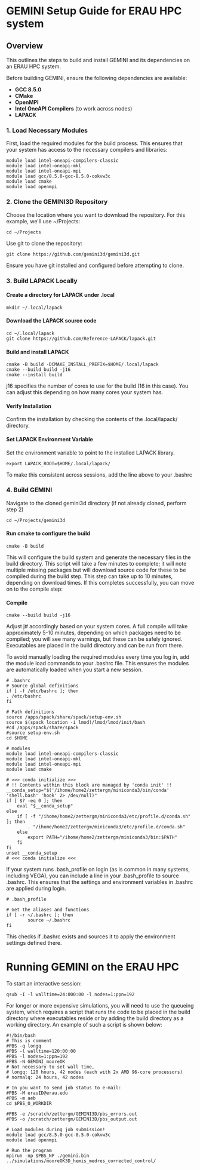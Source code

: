 # GEMINI Setup Guide for ERAU HPC system

## Overview
This outlines the steps to build and install GEMINI and its dependencies on an ERAU HPC system.

Before building GEMINI, ensure the following dependencies are available:
- **GCC 8.5.0**
- **CMake**
- **OpenMPI**
- **Intel OneAPI Compilers** (to work across nodes)
- **LAPACK**

### 1. Load Necessary Modules
First, load the required modules for the build process. This ensures that your system has access to the necessary compilers and libraries:

```
module load intel-oneapi-compilers-classic
module load intel-oneapi-mkl
module load intel-oneapi-mpi
module load gcc/8.5.0-gcc-8.5.0-cokvw3c
module load cmake
module load openmpi
```

### 2. Clone the GEMINI3D Repository
Choose the location where you want to download the repository. For this example, we'll use ~/Projects:

```
cd ~/Projects
```
Use git to clone the repository:
```
git clone https://github.com/gemini3d/gemini3d.git
```
Ensure you have git installed and configured before attempting to clone.

### 3. Build LAPACK Locally
#### Create a directory for LAPACK under .local
```
mkdir ~/.local/lapack
```
#### Download the LAPACK source code
```
cd ~/.local/lapack
git clone https://github.com/Reference-LAPACK/lapack.git
```
#### Build and install LAPACK
```
cmake -B build -DCMAKE_INSTALL_PREFIX=$HOME/.local/lapack
cmake --build build -j16
cmake --install build
```
j16 specifies the number of cores to use for the build (16 in this case). You can adjust this depending on how many cores your system has.
#### Verify Installation
Confirm the installation by checking the contents of the .local/lapack/ directory.

#### Set LAPACK Environment Variable
Set the environment variable to point to the installed LAPACK library.
```
export LAPACK_ROOT=$HOME/.local/lapack/
```
To make this consistent across sessions, add the line above to your .bashrc

### 4. Build GEMINI
Navigate to the cloned gemini3d directory (if not already cloned, perform step 2)
```
cd ~/Projects/gemini3d
```
#### Run cmake to configure the build
```
cmake -B build
```
This will configure the build system and generate the necessary files in the build directory. This script will take a few minutes to complete; it will note multiple missing packages but will download source code for these to be compiled during the build step. This step can take up to 10 minutes, depending on download times. If this completes successfully, you can move on to the compile step:

#### Compile
```
cmake --build build -j16
```
Adjust j# accordingly based on your system cores. A full compile will take approximately 5-10 minutes, depending on which packages need to be compiled; you will see many warnings, but these can be safely ignored. Executables are placed in the build directory and can be run from there.

To avoid manually loading the required modules every time you log in, add the module load commands to your .bashrc file. This ensures the modules are automatically loaded when you start a new session.
```
# .bashrc
# Source global definitions
if [ -f /etc/bashrc ]; then
. /etc/bashrc
fi

# Path definitions
source /apps/spack/share/spack/setup-env.sh
source $(spack location -i lmod)/lmod/lmod/init/bash
#cd /apps/spack/share/spack
#source setup-env.sh
cd $HOME

# modules
module load intel-oneapi-compilers-classic
module load intel-oneapi-mkl
module load intel-oneapi-mpi
module load cmake

# >>> conda initialize >>>
# !! Contents within this block are managed by 'conda init' !!
__conda_setup="$('/ihome/home2/zettergm/miniconda3/bin/conda' 'shell.bash' 'hook' 2> /dev/null)"
if [ $? -eq 0 ]; then
    eval "$__conda_setup"
else
    if [ -f "/ihome/home2/zettergm/miniconda3/etc/profile.d/conda.sh" ]; then
        . "/ihome/home2/zettergm/miniconda3/etc/profile.d/conda.sh"
    else
        export PATH="/ihome/home2/zettergm/miniconda3/bin:$PATH"
    fi
fi
unset __conda_setup
# <<< conda initialize <<<
```
If your system runs .bash_profile on login (as is common in many systems, including VEGA), you can include a line in your .bash_profile to source .bashrc. This ensures that the settings and environment variables in .bashrc are applied during login.
```
# .bash_profile
  
# Get the aliases and functions
if [ -r ~/.bashrc ]; then
        source ~/.bashrc
fi
```
This checks if .bashrc exists and sources it to apply the environment settings defined there.

# Running GEMINI on the ERAU HPC
To start an interactive session:
```
qsub -I -l walltime=24:000:00 -l nodes=1:ppn=192
```
For longer or more expensive simulations, you will need to use the queueing system, which requires a script that runs the code to be placed in the build directory where executables reside or by adding the build directory as a working directory. An example of such a script is shown below:
```
#!/bin/bash
# This is comment
#PBS -q longq
#PBS -l walltime=120:00:00
#PBS -l nodes=1:ppn=192
#PBS -N GEMINI_mooreOK
# Not necessary to set wall time, 
# longq: 120 hours, 42 nodes (each with 2x AMD 96-core processors)
# normalq: 24 hours, 42 nodes

# In you want to send job status to e-mail:
#PBS -M erauID@erau.edu
#PBS -m aeb
cd $PBS_O_WORKDIR

#PBS -e /scratch/zettergm/GEMINI3D/pbs_errors.out
#PBS -o /scratch/zettergm/GEMINI3D/pbs_output.out

# Load modules during job submission!
module load gcc/8.5.0-gcc-8.5.0-cokvw3c
module load openmpi

# Run the program
mpirun -np $PBS_NP ./gemini.bin ../simulations/mooreOK3D_hemis_medres_corrected_control/
```
